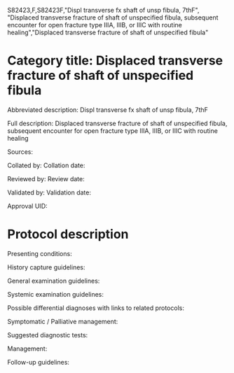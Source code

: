 S82423,F,S82423F,"Displ transverse fx shaft of unsp fibula, 7thF", "Displaced transverse fracture of shaft of unspecified fibula, subsequent encounter for open fracture type IIIA, IIIB, or IIIC with routine healing","Displaced transverse fracture of shaft of unspecified fibula"
# Category title: Displaced transverse fracture of shaft of unspecified fibula

Abbreviated description: Displ transverse fx shaft of unsp fibula, 7thF

Full description: Displaced transverse fracture of shaft of unspecified fibula, subsequent encounter for open fracture type IIIA, IIIB, or IIIC with routine healing

Sources:

Collated by:
Collation date:

Reviewed by:
Review date:

Validated by:
Validation date:

Approval UID:

# Protocol description

Presenting conditions:

History capture guidelines:

General examination guidelines:

Systemic examination guidelines:

Possible differential diagnoses with links to related protocols:

Symptomatic / Palliative management:

Suggested diagnostic tests:

Management:

Follow-up guidelines:
